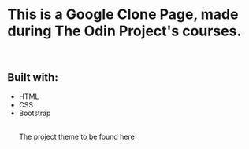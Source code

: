 <h1>This is a Google Clone Page, made during The Odin Project's courses. </h1>
<br>
<h2>Built with: </h2>
<ul>
  <li>HTML</li>
  <li>CSS</li>
  <li>Bootstrap</li>
<br>
<p>The project theme to be found <a href="https://www.theodinproject.com/courses/web-development-101/lessons/html-css" target = "_blank">here</a></p>
